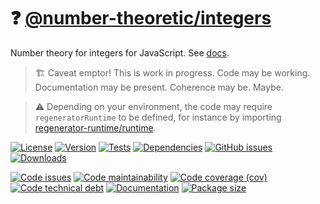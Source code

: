 :question: [@number-theoretic/integers](https://number-theoretic.github.io/integers)
==

Number theory for integers for JavaScript.
See [docs](https://number-theoretic.github.io/integers/index.html).

> :building_construction: Caveat emptor! This is work in progress. Code may be
> working. Documentation may be present. Coherence may be. Maybe.

> :warning: Depending on your environment, the code may require
> `regeneratorRuntime` to be defined, for instance by importing
> [regenerator-runtime/runtime](https://www.npmjs.com/package/regenerator-runtime).

[![License](https://img.shields.io/github/license/number-theoretic/integers.svg)](https://raw.githubusercontent.com/number-theoretic/integers/main/LICENSE)
[![Version](https://img.shields.io/npm/v/@number-theoretic/integers.svg)](https://www.npmjs.org/package/@number-theoretic/integers)
[![Tests](https://img.shields.io/github/workflow/status/number-theoretic/integers/ci?event=push&label=tests)](https://github.com/number-theoretic/integers/actions/workflows/ci.yml?query=branch:main)
[![Dependencies](https://img.shields.io/librariesio/github/number-theoretic/integers.svg)](https://github.com/number-theoretic/integers/network/dependencies)
[![GitHub issues](https://img.shields.io/github/issues/number-theoretic/integers.svg)](https://github.com/number-theoretic/integers/issues)
[![Downloads](https://img.shields.io/npm/dm/@number-theoretic/integers.svg)](https://www.npmjs.org/package/@number-theoretic/integers)

[![Code issues](https://img.shields.io/codeclimate/issues/number-theoretic/integers.svg)](https://codeclimate.com/github/number-theoretic/integers/issues)
[![Code maintainability](https://img.shields.io/codeclimate/maintainability/number-theoretic/integers.svg)](https://codeclimate.com/github/number-theoretic/integers/trends/churn)
[![Code coverage (cov)](https://img.shields.io/codecov/c/gh/number-theoretic/integers/main.svg)](https://codecov.io/gh/number-theoretic/integers)
[![Code technical debt](https://img.shields.io/codeclimate/tech-debt/number-theoretic/integers.svg)](https://codeclimate.com/github/number-theoretic/integers/trends/technical_debt)
[![Documentation](https://number-theoretic.github.io/integers/badge.svg)](https://number-theoretic.github.io/integers/source.html)
[![Package size](https://img.shields.io/bundlephobia/minzip/@number-theoretic/integers)](https://bundlephobia.com/result?p=@number-theoretic/integers)
